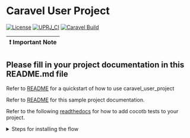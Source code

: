 # Caravel User Project

[![License](https://img.shields.io/badge/License-Apache%202.0-blue.svg)](https://opensource.org/licenses/Apache-2.0) [![UPRJ_CI](https://github.com/efabless/caravel_project_example/actions/workflows/user_project_ci.yml/badge.svg)](https://github.com/efabless/caravel_project_example/actions/workflows/user_project_ci.yml) [![Caravel Build](https://github.com/efabless/caravel_project_example/actions/workflows/caravel_build.yml/badge.svg)](https://github.com/efabless/caravel_project_example/actions/workflows/caravel_build.yml)

| :exclamation: Important Note            |
|-----------------------------------------|

## Please fill in your project documentation in this README.md file 

Refer to [README](docs/source/index.rst#section-quickstart) for a quickstart of how to use caravel_user_project

Refer to [README](docs/source/index.rst) for this sample project documentation. 

Refer to the following [readthedocs](https://caravel-sim-infrastructure.readthedocs.io/en/latest/index.html) for how to add cocotb tests to your project. 

<details>
  <summary>Steps for installing the flow </summary>


---

### Overview
This repository contains the RV32I ASIC design project implemented using the efabless open-source framework on the Caravel user project platform. The goal is to design a RISC-V based 32-bit processor and prepare it for fabrication using the OpenLANE ASIC flow.

### Prerequisites
Before you begin, ensure you have the following installed on your Ubuntu system:
- Docker
- Python 3
- build-essential (gcc compiler, make, etc.)
- git
- Click (Python library)

You can install these prerequisites using the following commands:
```bash
sudo apt-get update
sudo apt-get upgrade
sudo apt install -y build-essential python3 python3-venv make git
sudo apt-get install docker.io
pip install click
```

### Repository Setup
1. **Clone the Project Repository:**
   ```bash
   git clone https://github.com/navi2311/rv32i.git
   cd rv32i
   ```

2. **Create ASIC Directories:**
   ```bash
   mkdir -p ~/asic/{openlane,pdk}
   ```

3. **Set Environment Variables:**
   Add the following lines to your `~/.bashrc` or `~/.profile` file to ensure these variables are set up every time you open a terminal:
   ```bash
   export OPENLANE_ROOT=~/asic/openlane
   export PDK_ROOT=~/asic/pdk
   ```
   After adding them, source the file to update your current session:
   ```bash
   source ~/.bashrc  # or source ~/.profile
   ```

### Project Configuration
1. **Initialize the Project:**
   Run the following command in the project directory to set up the environment by going into the project directory :
   ```bash
   make setup
   ```

2. **Run the ASIC Flow:**
   Navigate to the OpenLANE directory within your project and start the ASIC synthesis and layout generation:
   ```bash
   cd openlane
   make user_proj_example
   ```
   This command runs the OpenLANE flow and generates the GDSII file, which is used for fabrication.

### Additional Information
- **efabless Platform:** You can find more about efabless and Caravel user project [here](https://efabless.com).
- **User Project Template:** A template for starting a new user project on Caravel can be found [here](https://github.com/efabless/caravel_user_project).


---

</details>
